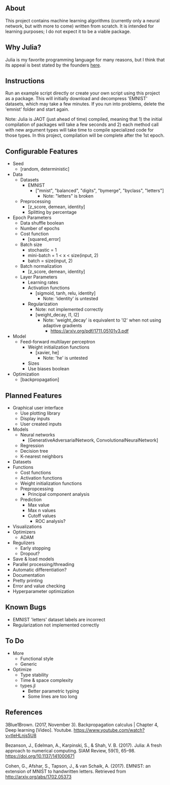 
## About

This project contains machine learning algorithms (currently only a neural network, but with more to come) written from scratch. It is intended for learning purposes; I do not expect it to be a viable package.

## Why Julia?

Julia is my favorite programming language for many reasons, but I think that its appeal is best stated by the founders [here](https://julialang.org/blog/2012/02/why-we-created-julia/).


## Instructions

Run an example script directly or create your own script using this project as a package. This will initially download and decompress 'EMNIST' datasets, which may take a few minutes. If you run into problems, delete the 'emnist' folder and start again.

Note: Julia is JAOT (just ahead of time) compiled, meaning that 1) the initial compilation of packages will take a few seconds and 2) each method call with new argument types will take time to compile specialized code for those types. In this project, compilation will be complete after the 1st epoch.


## Configurable Features

- Seed
    - [random, deterministic]
- Data
    - Datasets
        - EMNIST
            - ["mnist", "balanced", "digits", "bymerge", "byclass", "letters"]
                - Note: "letters" is broken
    - Preprocessing
        - [z_score, demean, identity]
        - Splitting by percentage
- Epoch Parameters
    - Data shuffle boolean
    - Number of epochs
    - Cost function
        - [squared_error]
    - Batch size
        - stochastic = 1
        - mini-batch = 1 < x < size(input, 2)
        - batch = size(input, 2)
    - Batch normalization
        - [z_score, demean, identity]
    - Layer Parameters
        - Learning rates
        - Activation functions
            - [sigmoid, tanh, relu, identity]
                - Note: 'identity' is untested
        - Regularization
            - Note: not implemented correctly
            - [weight_decay, l1, l2]
                - Note: 'weight_decay' is equivalent to 'l2' when not using adaptive gradients
                    - https://arxiv.org/pdf/1711.05101v3.pdf
- Model
    - Feed-forward multilayer perceptron
        - Weight initialization functions
            - [xavier, he]
                - Note: 'he' is untested
        - Sizes
        - Use biases boolean
- Optimization
    - [backpropagation]


## Planned Features

- Graphical user interface
    - Use plotting library
    - Display inputs
    - User created inputs
- Models
    - Neural networks
        - [GenerativeAdversarialNetwork, ConvolutionalNeuralNetwork]
    - Regression
    - Decision tree
    - K-nearest neighbors
- Datasets
- Functions
    - Cost functions
    - Activation functions
    - Weight initialization functions
    - Prepropcessing
        - Principal component analysis
    - Prediction
        - Max value
        - Max n values
        - Cutoff values
            - ROC analysis?
- Visualizations
- Optimizers
    - ADAM
- Regulizers
    - Early stopping
    - Dropout?
- Save & load models
- Parallel processing/threading
- Automatic differentiation?
- Documentation
- Pretty printing
- Error and value checking
- Hyperparameter optimization


## Known Bugs

- EMNIST 'letters' dataset labels are incorrect
- Regularization not implemented correctly


## To Do

- More
    - Functional style
    - Generic
- Optimize
    - Type stability
    - Time & space complexity
    - types.jl
        - Better parametric typing
        - Some lines are too long

## References

3Blue1Brown. (2017, November 3). Backpropagation calculus | Chapter 4, Deep learning [Video]. Youtube. https://www.youtube.com/watch?v=tIeHLnjs5U8

Bezanson, J., Edelman, A., Karpinski, S., & Shah, V. B. (2017). Julia: A fresh approach to numerical computing. SIAM Review, 59(1), 65–98. https://doi.org/10.1137/141000671

Cohen, G., Afshar, S., Tapson, J., & van Schaik, A. (2017). EMNIST: an extension of MNIST to handwritten letters. Retrieved from http://arxiv.org/abs/1702.05373
